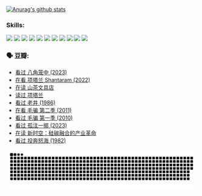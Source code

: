 
[![Anurag's github stats](https://github-readme-stats.vercel.app/api?username=w940853815)](https://github.com/anuraghazra/github-readme-stats)

### Skills:

<code><img height="32" src="https://cdn.jsdelivr.net/npm/simple-icons@v5/icons/python.svg"></code>
<code><img height="32" src="https://cdn.jsdelivr.net/npm/simple-icons@v5/icons/javascript.svg"></code>
<code><img height="32" src="https://cdn.jsdelivr.net/npm/simple-icons@v5/icons/django.svg"></code>
<code><img height="32" src="https://cdn.jsdelivr.net/npm/simple-icons@v5/icons/flask.svg"></code>
<code><img height="32" src="https://cdn.jsdelivr.net/npm/simple-icons@v5/icons/vuetify.svg"></code>
<code><img height="32" src="https://cdn.jsdelivr.net/npm/simple-icons@v5/icons/git.svg"></code>
<code><img height="32" src="https://cdn.jsdelivr.net/npm/simple-icons@v5/icons/docker.svg"></code>
<code><img height="32" src="https://cdn.jsdelivr.net/npm/simple-icons@v5/icons/postgresql.svg"></code>
<code><img height="32" src="https://cdn.jsdelivr.net/npm/simple-icons@v5/icons/elasticsearch.svg"></code>
<code><img height="32" src="https://cdn.jsdelivr.net/npm/simple-icons@v5/icons/macos.svg"></code>
<code><img height="32" src="https://cdn.jsdelivr.net/npm/simple-icons@v5/icons/linux.svg"></code>

### 🗣 豆瓣:

<!-- DOUBAN-ACTIVITIES:START -->
- [看过 八角笼中‎ (2023)](https://www.douban.com/people/136069238/status/4367541707/?_i=94815866)
- [在看 项塔兰 Shantaram‎ (2022)](https://www.douban.com/people/136069238/status/4365497032/?_i=94815866)
- [在读 山茶文具店](https://www.douban.com/people/136069238/status/4364620725/?_i=94815866)
- [读过 项塔兰](https://www.douban.com/people/136069238/status/4364620288/?_i=94815866)
- [看过 老井‎ (1986)](https://www.douban.com/people/136069238/status/4362366672/?_i=94815866)
- [在看 毛骗 第二季‎ (2011)](https://www.douban.com/people/136069238/status/4355752869/?_i=94815866)
- [看过 毛骗 第一季‎ (2010)](https://www.douban.com/people/136069238/status/4355752667/?_i=94815866)
- [看过 孤注一掷‎ (2023)](https://www.douban.com/people/136069238/status/4354774568/?_i=94815866)
- [在读 新时空：硅碳融合的产业革命](https://www.douban.com/people/136069238/status/4348545149/?_i=94815866)
- [看过 投奔怒海‎ (1982)](https://www.douban.com/people/136069238/status/4336696255/?_i=94815866)
<!-- DOUBAN-ACTIVITIES:END -->


![Snake animation](https://raw.githubusercontent.com/w940853815/w940853815/output/github-contribution-grid-snake.svg)

<!--
**w940853815/w940853815** is a ✨ _special_ ✨ repository because its `README.md` (this file) appears on your GitHub profile.

Here are some ideas to get you started:

- 🔭 I’m currently working on ...
- 🌱 I’m currently learning ...
- 👯 I’m looking to collaborate on ...
- 🤔 I’m looking for help with ...
- 💬 Ask me about ...
- 📫 How to reach me: ...
- 😄 Pronouns: ...
- ⚡ Fun fact: ...
-->
